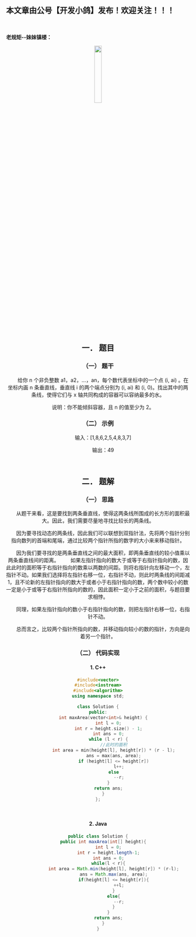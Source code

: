 ﻿## 本文章由公号【开发小鸽】发布！欢迎关注！！！
<br>

**老规矩--妹妹镇楼：**
<center>
<img src="https://img-blog.csdnimg.cn/20200721223424816.JPG"   width="20%">

## 一．	题目
### （一）	题干
 &nbsp;  &nbsp;  &nbsp;  &nbsp;给你 n 个非负整数 a1，a2，...，an，每个数代表坐标中的一个点 (i, ai) 。在坐标内画 n 条垂直线，垂直线 i 的两个端点分别为 (i, ai) 和 (i, 0)。找出其中的两条线，使得它们与 x 轴共同构成的容器可以容纳最多的水。

 &nbsp;  &nbsp;  &nbsp;  &nbsp;说明：你不能倾斜容器，且 n 的值至少为 2。
<br>


### （二）	示例

 &nbsp;  &nbsp;  &nbsp;  &nbsp;输入：[1,8,6,2,5,4,8,3,7]
 
 &nbsp;  &nbsp;  &nbsp;  &nbsp;输出：49

<br>



## 二．	题解
### （一）	思路
 &nbsp;  &nbsp;  &nbsp;  &nbsp;从题干来看，这是要找到两条垂直线，使得这两条线所围成的长方形的面积最大。因此，我们需要尽量地寻找比较长的两条线。
 
 &nbsp;  &nbsp;  &nbsp;  &nbsp;因为要寻找动态的两条线，因此我们可以联想到双指针法，先将两个指针分别指向数列的首端和尾端，通过比较两个指针所指的数字的大小来来移动指针。
<br>



 &nbsp;  &nbsp;  &nbsp;  &nbsp;因为我们要寻找的是两条垂直线之间的最大面积，即两条垂直线的较小值乘以两条垂直线间的距离。
 &nbsp;  &nbsp;  &nbsp;  &nbsp;如果左指针指向的数大于或等于右指针指向的数，因此此时的面积等于右指针指向的数乘以两数的间距。则将右指针向左移动一个，左指针不动。如果我们选择将左指针右移一位，右指针不动，则此时两条线的间距减1，且不论新的左指针指向的数大于或者小于右指针指向的数，两个数中较小的数一定是小于或等于右指针所指向的数的，因此面积一定小于之前的面积，与题目要求相悖。

 &nbsp;  &nbsp;  &nbsp;  &nbsp;同理，如果左指针指向的数小于右指针指向的数，则把左指针右移一位，右指针不动。

 &nbsp;  &nbsp;  &nbsp;  &nbsp;总而言之，比较两个指针所指向的数，并移动指向较小的数的指针，方向是向着另一个指针。
<br>



### （二）	代码实现
#### 1.	C++

```cpp
#include<vector>
#include<iostream>
#include<algorithm>
using namespace std;

class Solution {
public:
	int maxArea(vector<int>& height) {
		int l = 0;
		int r = height.size() - 1;
		int ans = 0;
		while (l < r) {
			//此时的面积
			int area = min(height[l], height[r]) * (r - l);
			ans = max(ans, area);
			if (height[l] <= height[r])
				l++;
			else
				--r;
		}
		return ans;
	}
};
```
<br>



#### 2.	Java

```java
public class Solution {
    public int maxArea(int[] height){
        int l = 0;
        int r = height.length-1;
        int ans = 0;
        while(l < r){
            int area = Math.min(height[l], height[r]) * (r-l);
            ans = Math.max(ans, area);
            if(height[l] <= height[r]){
                ++l;
            }
            else{
                --r;
            }
        }
        return ans;
    }
}
```




